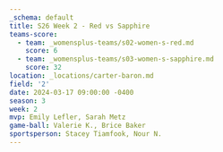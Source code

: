 ```yaml
---
_schema: default
title: S26 Week 2 - Red vs Sapphire
teams-score:
  - team: _womensplus-teams/s02-women-s-red.md
    score: 6
  - team: _womensplus-teams/s03-women-s-sapphire.md
    score: 32
location: _locations/carter-baron.md
field: '2'
date: 2024-03-17 09:00:00 -0400
season: 3
week: 2
mvp: Emily Lefler, Sarah Metz
game-ball: Valerie K., Brice Baker
sportsperson: Stacey Tiamfook, Nour N.
---
```

